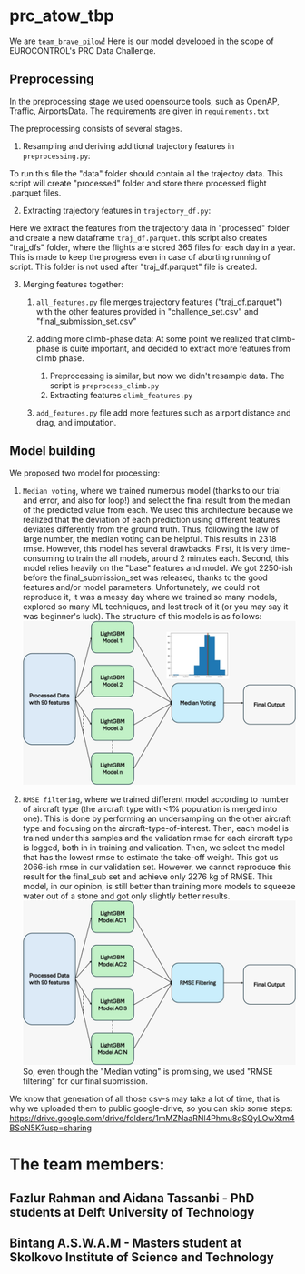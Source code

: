# prc_atow_tbp
We are `team_brave_pilow`!
Here is our model developed in the scope of EUROCONTROL's PRC Data Challenge.

## Preprocessing

In the preprocessing stage we used opensource tools, such as OpenAP, Traffic, AirportsData.
The requirements are given in `requirements.txt`

The preprocessing consists of several stages.
1. Resampling and deriving additional trajectory features in `preprocessing.py`:

To run this file the "data" folder should contain all the trajectoy data. This script will create "processed" folder and store there processed flight .parquet files.

2. Extracting trajectory features in `trajectory_df.py`:

Here we extract the features from the trajectory data in "processed" folder and create a new dataframe `traj_df.parquet`. this script also creates "traj_dfs" folder, where the flights are stored 365 files for each day in a year. This is made to keep the progress even in case of aborting running of script. This folder is not used after "traj_df.parquet" file is created.

3. Merging features together:

    1. `all_features.py` file merges trajectory features ("traj_df.parquet") with the other features provided in "challenge_set.csv" and "final_submission_set.csv"

    2. adding more climb-phase data:
    At some point we realized that climb-phase is quite important, and decided to extract more features from climb phase.
        1. Preprocessing is similar, but now we didn't resample data. The script is `preprocess_climb.py`
        2. Extracting features `climb_features.py`
    
    3. `add_features.py` file add more features such as airport distance and drag, and imputation.

## Model building
We proposed two model for processing:
   
   1. `Median voting`, where we trained numerous model (thanks to our trial and error, and also for loop!) and select the final result from the median of the predicted value from each. We used this architecture because we realized that the deviation of each prediction using different features deviates differently from the ground truth. Thus, following the law of large number, the median voting can be helpful. This results in 2318 rmse. However, this model has several drawbacks. First, it is very time-consuming to train the all models, around 2 minutes each. Second, this model relies heavily on the "base" features and model. We got 2250-ish before the final_submission_set was released, thanks to the good features and/or model parameters. Unfortunately, we could not reproduce it, it was a messy day where we trained so many models, explored so many ML techniques, and lost track of it (or you may say it was beginner's luck). The structure of this models is as follows:
![Median voting](voting_model.jpeg) 
   
   2. `RMSE filtering`, where we trained different model according to number of aircraft type (the aircraft type with <1% population is merged into one). This is done by performing an undersampling on the other aircraft type and focusing on the aircraft-type-of-interest. Then, each model is trained under this samples and the validation rmse for each aircraft type is logged, both in in training and validation. Then, we select the model that has the lowest rmse to estimate the take-off weight. This got us 2066-ish rmse in our validation set. However, we cannot reproduce this result for the final_sub set and achieve only 2276 kg of RMSE. This model, in our opinion, is still better than training more models to squeeze water out of a stone and got only slightly better results.
![RMSE Filtering](RMSE_Filtering.jpeg) 
So, even though the "Median voting" is promising, we used "RMSE filtering" for our final submission.




We know that generation of all those csv-s may take a lot of time, that is why we uploaded them to public google-drive, so you can skip some steps:
https://drive.google.com/drive/folders/1mMZNaaRNl4Phmu8qSQyLOwXtm4BSoN5K?usp=sharing

# The team members:
## Fazlur Rahman and Aidana Tassanbi - PhD students at Delft University of Technology
## Bintang A.S.W.A.M - Masters student at Skolkovo Institute of Science and Technology

